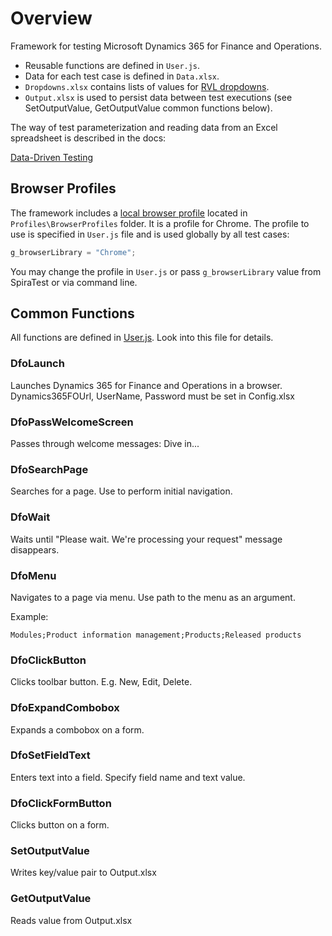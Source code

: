 # Overview

Framework for testing Microsoft Dynamics 365 for Finance and Operations.

- Reusable functions are defined in `User.js`.
- Data for each test case is defined in `Data.xlsx`.
- `Dropdowns.xlsx` contains lists of values for [RVL dropdowns](https://rapisedoc.inflectra.com/Guide/rvl_editor/#param-dropdowns).
- `Output.xlsx` is used to persist data between test executions (see SetOutputValue, GetOutputValue common functions below).
 
The way of test parameterization and reading data from an Excel spreadsheet is described in the docs:

[Data-Driven Testing](https://rapisedoc.inflectra.com/Guide/ddt/)

## Browser Profiles

The framework includes a [local browser profile](https://rapisedoc.inflectra.com/Guide/browser_settings/#local-browser-profiles) located in `Profiles\BrowserProfiles` folder. It is a profile for Chrome. The profile to use is specified in `User.js` file and is used globally by all test cases:

```javascript
g_browserLibrary = "Chrome";
```

You may change the profile in `User.js` or pass `g_browserLibrary` value from SpiraTest or via command line.

## Common Functions

All functions are defined in [User.js](User.js). Look into this file for details.

### DfoLaunch

Launches Dynamics 365 for Finance and Operations in a browser. Dynamics365FOUrl, UserName, Password must be set in Config.xlsx

### DfoPassWelcomeScreen

Passes through welcome messages: Dive in...

### DfoSearchPage

Searches for a page. Use to perform initial navigation.

### DfoWait

Waits until "Please wait. We're processing your request" message disappears.

### DfoMenu

Navigates to a page via menu. Use path to the menu as an argument. 

Example:  

`Modules;Product information management;Products;Released products`

### DfoClickButton

Clicks toolbar button. E.g. New, Edit, Delete.

### DfoExpandCombobox

Expands a combobox on a form.

### DfoSetFieldText

Enters text into a field. Specify field name and text value.

### DfoClickFormButton

Clicks button on a form.

### SetOutputValue

Writes key/value pair to Output.xlsx

### GetOutputValue

Reads value from Output.xlsx
